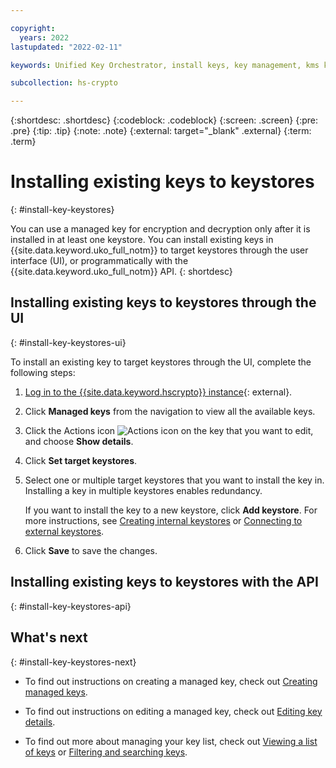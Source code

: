 ```yaml
---

copyright:
  years: 2022
lastupdated: "2022-02-11"

keywords: Unified Key Orchestrator, install keys, key management, kms keys

subcollection: hs-crypto

---
```


{:shortdesc: .shortdesc}
{:codeblock: .codeblock}
{:screen: .screen}
{:pre: .pre}
{:tip: .tip}
{:note: .note}
{:external: target="_blank" .external}
{:term: .term}


# Installing existing keys to keystores
{: #install-key-keystores}

You can use a managed key for encryption and decryption only after it is installed in at least one keystore. You can install existing keys in {{site.data.keyword.uko_full_notm}} to target keystores through the user interface (UI), or programmatically with the {{site.data.keyword.uko_full_notm}} API.
{: shortdesc}


## Installing existing keys to keystores through the UI
{: #install-key-keystores-ui}

To install an existing key to target keystores through the UI, complete the following steps:

1. [Log in to the {{site.data.keyword.hscrypto}} instance](https://cloud.ibm.com/login){: external}.
2. Click **Managed keys** from the navigation to view all the available keys.
3. Click the Actions icon ![Actions icon](../icons/action-menu-icon.svg "Actions") on the key that you want to edit, and choose **Show details**.
4. Click **Set target keystores**.
5. Select one or multiple target keystores that you want to install the key in. Installing a key in multiple keystores enables redundancy.
   
   If you want to install the key to a new keystore, click **Add keystore**. For more instructions, see [Creating internal keystores](/docs/hs-crypto?topic=hs-crypto-create-internal-keystores) or [Connecting to external keystores](/docs/hs-crypto?topic=hs-crypto-connect-external-keystores).
   
6. Click **Save** to save the changes.



## Installing existing keys to keystores with the API
{: #install-key-keystores-api}




## What's next
{: #install-key-keystores-next}

- To find out instructions on creating a managed key, check out [Creating managed keys](/docs/hs-crypto?topic=hs-crypto-create-managed-keys).
  
- To find out instructions on editing a managed key, check out [Editing key details](/docs/hs-crypto?topic=hs-crypto-edit-kms-keys).
  
- To find out more about managing your key list, check out [Viewing a list of keys](/docs/hs-crypto?topic=hs-crypto-view-key-list) or [Filtering and searching keys](/docs/hs-crypto?topic=hs-crypto-search-key-list).


